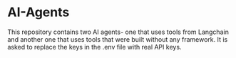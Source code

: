 # AI-Agents
This repository contains two AI agents- one that uses tools from Langchain and another one that uses tools that were built without any framework. It is asked to replace the keys in the .env file with real API keys.
